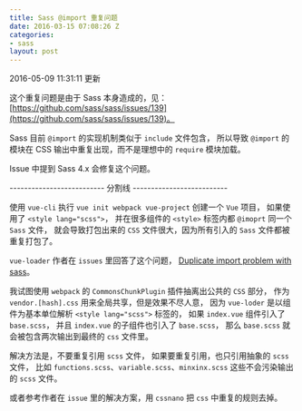 ```yaml
---
title: Sass @import 重复问题
date: 2016-03-15 07:08:26 Z
categories:
- sass
layout: post
---
```


2016-05-09 11:31:11 更新

这个重复问题是由于 Sass 本身造成的，见：
[https://github.com/sass/sass/issues/139](https://github.com/sass/sass/issues/139)。

Sass 目前 `@import` 的实现机制类似于 `include` 文件包含，
所以导致 `@import` 的模块在 CSS 输出中重复出现，而不是理想中的 `require` 模块加载。

Issue 中提到 Sass 4.x 会修复这个问题。

-------------------------- 分割线 --------------------------

使用 `vue-cli` 执行 `vue init webpack vue-project` 创建一个 `Vue` 项目，
如果使用了 `<style lang="scss">`，
并在很多组件的 `<style>` 标签内都 `@imoprt` 同一个 `Sass` 文件，
就会导致打包出来的 `CSS` 文件很大，因为所有引入的 `Sass` 文件都被重复打包了。

`vue-loader` 作者在 `issues` 里回答了这个问题，
[Duplicate import problem with sass](https://github.com/vuejs/vue-loader/issues/110)。

我试图使用 `webpack` 的 `CommonsChunkPlugin` 插件抽离出公共的 `CSS` 部分，
作为 `vendor.[hash].css` 用来全局共享，但是效果不尽人意，
因为 `vue-loder` 是以组件为基本单位解析 `<style lang="scss">` 标签的，
如果 `index.vue` 组件引入了 `base.scss`，
并且 `index.vue` 的子组件也引入了 `base.scss`，
那么 `base.scss` 就会被包含两次输出到最终的 `css` 文件里。

解决方法是，不要重复引用 `scss` 文件，
如果要重复引用，也只引用抽象的 `scss` 文件，
比如 `functions.scss`、`variable.scss`、`minxinx.scss` 这些不会污染输出的 `scss` 文件。

或者参考作者在 `issue` 里的解决方案，用 `cssnano` 把 `css` 中重复的规则去掉。
